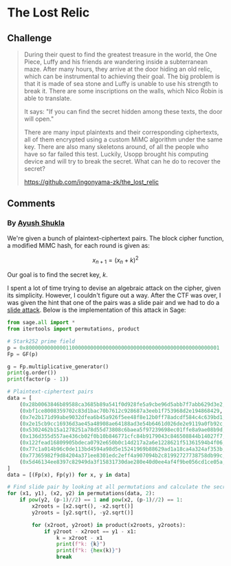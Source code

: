 # The Lost Relic

## Challenge
> During their quest to find the greatest treasure in the world, the One Piece, Luffy and his friends are wandering inside a subterranean maze. After many hours, they arrive at the door hiding an old relic, which can be instrumental to achieving their goal. The big problem is that it is made of sea stone and Luffy is unable to use his strength to break it. There are some inscriptions on the walls, which Nico Robin is able to translate.
> 
> It says: "If you can find the secret hidden among these texts, the door will open."
> 
> There are many input plaintexts and their corresponding ciphertexts, all of them encrypted using a custom MiMC algorithm under the same key. There are also many skeletons around, of all the people who have so far failed this test. Luckily, Usopp brought his computing device and will try to break the secret. What can he do to recover the secret?
> 
> https://github.com/ingonyama-zk/the_lost_relic

## Comments
### By [Ayush Shukla](https://hackmd.io/@shuklaayush)
We're given a bunch of plaintext-ciphertext pairs. The block cipher function, a modified MiMC hash, for each round is given as:

$$
x_{n+1} = (x_n + k)^2
$$

Our goal is to find the secret key, $k$.

I spent a lot of time trying to devise an algebraic attack on the cipher, given its simplicity. However, I couldn't figure out a way. After the CTF was over, I was given the hint that one of the pairs was a slide pair and we had to do a [slide attack](https://en.wikipedia.org/wiki/Slide_attack). Below is the implementation of this attack in Sage:

```python
from sage.all import *
from itertools import permutations, product

# Stark252 prime field
p = 0x800000000000011000000000000000000000000000000000000000000000001
Fp = GF(p)

g = Fp.multiplicative_generator()
print(g.order())
print(factor(p - 1))

# Plaintext-ciphertext pairs
data = [
    (0x28b0063846b89588ca3685b89a541f0d928fe5a9cbe96d5abb7f7abb629d3e2, 0xce80a279e03ffd68f6394329f7d10991cc93950cddb7506485d8ff6ed7b8e2),
    (0xbf1ce8008359702c83d1bac70b7612c928687a3eeb1f753968d2e194868429, 0x45230772a45ccf3dd959fe19551b8e8a2d477bb9cc34ddada45f8b5e1df7c60),
    (0x7e2b171d99abe9032dfea6b45a926f5ee48f8e12b0ff78adcdf584c4c639bd1, 0x305f75862c31d4b39d39d153bbcfdc057ad3c1be8ea7ff4caf98c19b902063a),
    (0x2e15cb9cc16936d3ae45a48908ae64188ad3e54b6461d026de2e9119a0fb92c, 0x6a03ffde37a63f1d6f8457c32319095fdd66f0aaa2bcd11aae2c392c2b2a5bd),
    (0x5302462b15a1278251a78d55d73808c6baea5f97239698ec01ffe8a9ae08b9d, 0x6f6242d42fff75a04ff5616c1e8462885c9ae45823f66313f99f2e746df9add),
    (0x136d355d557ae436cb02f0b10b846771cfc84b9179043c846508844b14027f7, 0x4f052e8a02fc19db85484ab772b86e873d225077fc62050e42611d104283cae),
    (0x122fead16809905bdeca0792e650b0c14d217a2a6e1228621f51361594b4f06, 0x3f7755174d8812e217affe00a53cf48ecf507d0ba0f7ffd0a52eda877ae67d2),
    (0x77c1a014b96c0de113bd4594a98d5e15241969b88629ad1a18ca4a324af353b, 0x6f87bb1349583cf1d382f0ddf9987d21cbbdb54afe279e87df057ee8516318b),
    (0x77365982f9d84204a371ee8301edc2eff4a907094b2c81992727738758db99c, 0xc40395a16b69960867177ccad31c172dfc205fa4f305eaf7f4f44e08629da9),
    (0x5d46134ee8397c82949da3f15831730dae280e40d0ee4af4f9be056cd1ce05a, 0x3690fd96de5feadedb4a588eb8a27c4b279d384c3529a0b9eabd5546d79d331),
]
data = [(Fp(x), Fp(y)) for x, y in data]

# Find slide pair by looking at all permutations and calculate the secret key
for (x1, y1), (x2, y2) in permutations(data, 2):
    if pow(y2, (p-1)//2) == 1 and pow(x2, (p-1)//2) == 1:
        x2roots = [x2.sqrt(), -x2.sqrt()]
        y2roots = [y2.sqrt(), -y2.sqrt()]

        for (x2root, y2root) in product(x2roots, y2roots): 
            if y2root - x2root == y1 - x1:
                k = x2root - x1
                print(f"k: {k}")
                print(f"k: {hex(k)}")
                break
```

